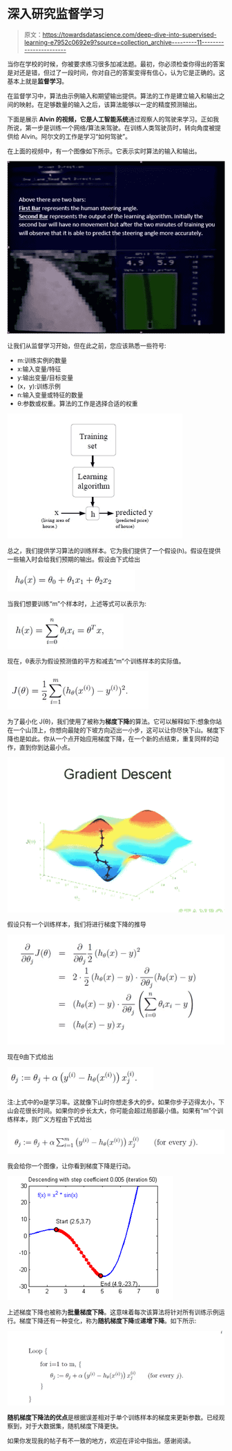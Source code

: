 # 深入研究监督学习

> 原文：<https://towardsdatascience.com/deep-dive-into-supervised-learning-e7952c0692e9?source=collection_archive---------11----------------------->

当你在学校的时候，你被要求练习很多加减法题。最初，你必须检查你得出的答案是对还是错，但过了一段时间，你对自己的答案变得有信心，认为它是正确的。这基本上就是**监督学习**。

在监督学习中，算法由示例输入和期望输出提供。算法的工作是建立输入和输出之间的映射。在足够数量的输入之后，该算法能够以一定的精度预测输出。

下面是展示 **Alvin 的视频，它是人工智能系统**通过观察人的驾驶来学习。正如我所说，第一步是训练一个网络/算法来驾驶。在训练人类驾驶员时，转向角度被提供给 Alvin。阿尔文的工作是学习“如何驾驶”。

在上面的视频中，有一个图像如下所示。它表示实时算法的输入和输出。

![](img/36014b798cece10fc353b1338a9591c8.png)

让我们从监督学习开始，但在此之前，您应该熟悉一些符号:

*   m:训练实例的数量
*   x:输入变量/特征
*   y:输出变量/目标变量
*   (x，y):训练示例
*   n:输入变量或特征的数量
*   θ:参数或权重。算法的工作是选择合适的权重

![](img/c84ac48c4f7616102a765b696c3e37af.png)

总之，我们提供学习算法的训练样本。它为我们提供了一个假设(h)。假设在提供一些输入时会给我们预期的输出。假设由下式给出

![](img/e4395d5246b296d769c2ea7271e10536.png)

当我们想要训练“m”个样本时，上述等式可以表示为:

![](img/cf307175894b68331c7ed347618d00a1.png)

现在，θ表示为假设预测值的平方和减去“m”个训练样本的实际值。

![](img/e2bee7f216bcd97f86c367cd3a1a523b.png)

为了最小化 J(θ)，我们使用了被称为**梯度下降**的算法。它可以解释如下:想象你站在一个山顶上，你想向最陡的下坡方向迈出一小步，这可以让你尽快下山。梯度下降也是如此。你从一个点开始应用梯度下降，在一个新的点结束，重复同样的动作，直到你到达最小点。

![](img/c7d94b6a8e1129f3537b3673778bfdab.png)

假设只有一个训练样本，我们将进行梯度下降的推导

![](img/226f28a2d399b3b5e28d182323628583.png)

现在θ由下式给出

![](img/c2541c8af76b3dcf5060c890e6f72828.png)

注:上式中的α是学习率。这就像下山时你想走多大的步。如果你步子迈得太小，下山会花很长时间。如果你的步长太大，你可能会超过局部最小值。如果有“m”个训练样本，则广义方程由下式给出

![](img/d54f04e70dd233223963046e83c982ef.png)

我会给你一个图像，让你看到梯度下降是行动。

![](img/19457327ba69fd0a2cdab8f2aff0bfed.png)

上述梯度下降也被称为**批量梯度下降**。这意味着每次该算法将针对所有训练示例运行。梯度下降还有一种变化，称为**随机梯度下降**或**递增下降**。如下所示:

![](img/0f0bbbdc2cb4f8e7603347f7d538e8f7.png)

**随机梯度下降法的优点**是根据误差相对于单个训练样本的梯度来更新参数。已经观察到，对于大数据集，随机梯度下降更快。

如果你发现我的帖子有不一致的地方，欢迎在评论中指出。感谢阅读。